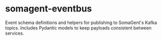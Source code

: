 # somagent-eventbus

Event schema definitions and helpers for publishing to SomaGent's Kafka topics. Includes Pydantic models to keep payloads consistent between services.
